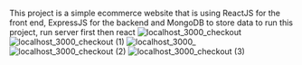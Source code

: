 This project is a simple ecommerce website that is using ReactJS for the front end, ExpressJS for the backend and MongoDB to store data
to run this project, run server first then react 
![localhost_3000_checkout](https://user-images.githubusercontent.com/13059369/128052810-45d2ab7e-fbbe-4aa6-a936-a0eacc42965a.png)
![localhost_3000_checkout (1)](https://user-images.githubusercontent.com/13059369/128052798-59041b9e-b0e6-4e73-8040-3237a4d0d0e7.png)
![localhost_3000_](https://user-images.githubusercontent.com/13059369/128077510-69a5b9c8-3a5e-431d-a613-f71033e1c471.png)
![localhost_3000_checkout (2)](https://user-images.githubusercontent.com/13059369/128052807-2ba8bbab-160f-47d2-9100-10164ad23d23.png)
![localhost_3000_checkout (3)](https://user-images.githubusercontent.com/13059369/128052808-6587a8cc-5738-4509-8453-2ee3c6dd4ccb.png)

